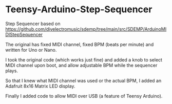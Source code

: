 # Teensy-Arduino-Step-Sequencer
Step Sequencer based on https://github.com/diyelectromusic/sdemp/tree/main/src/SDEMP/ArduinoMIDIStepSequencer

The original has fixed MIDI channel, fixed BPM (beats per minute) and written for Uno or Nano.

I took the original code (which works just fine) and added a knob to select MIDI channel upon boot, and allow adjustable BPM while the sequencer plays.

So that I knew what MIDI channel was used or the actual BPM, I added an Adafruit 8x16 Matrix LED display.

Finally I added code to allow MIDI over USB (a feature of Teensy Arduino).

